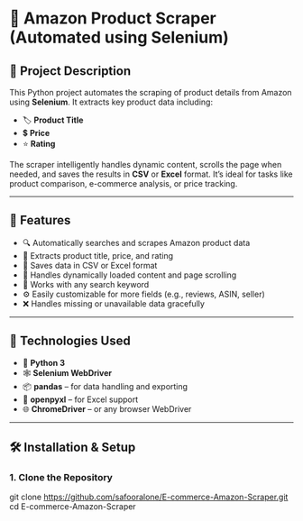# 🛒 Amazon Product Scraper (Automated using Selenium)

## 📖 Project Description

This Python project automates the scraping of product details from Amazon using **Selenium**. It extracts key product data including:

- 🏷️ **Product Title**
- 💲 **Price**
- ⭐ **Rating**

The scraper intelligently handles dynamic content, scrolls the page when needed, and saves the results in **CSV** or **Excel** format. It’s ideal for tasks like product comparison, e-commerce analysis, or price tracking.

---

## 🚀 Features

- 🔍 Automatically searches and scrapes Amazon product data
- 📄 Extracts product title, price, and rating
- 💾 Saves data in CSV or Excel format
- 🧠 Handles dynamically loaded content and page scrolling
- 🔁 Works with any search keyword
- ⚙️ Easily customizable for more fields (e.g., reviews, ASIN, seller)
- ❌ Handles missing or unavailable data gracefully

---

## 🧰 Technologies Used

- 🐍 **Python 3**
- 🕸️ **Selenium WebDriver**
- 📦 **pandas** – for data handling and exporting
- 📄 **openpyxl** – for Excel support
- 🌐 **ChromeDriver** – or any browser WebDriver

---

## 🛠️ Installation & Setup

### 1. Clone the Repository

git clone https://github.com/safooralone/E-commerce-Amazon-Scraper.git
cd E-commerce-Amazon-Scraper
